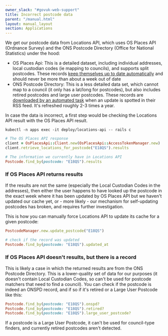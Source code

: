 ```yaml
---
owner_slack: "#govuk-web-support"
title: Incorrect postcode data
parent: "/manual.html"
layout: manual_layout
section: Applications
---
```


We get our postcode data from Locations API, which uses OS Places API (Ordnance Survey) and the ONS Postcode Directory (Office for National Statistics) under the hood:

- OS Places Api: This is a detailed dataset, including individual addresses, local custodian codes (ie mapping to councils), and supports split postcodes. These records [keep themselves up to date automatically](https://github.com/alphagov/locations-api/blob/main/docs/postcodes-added-cached-updated.md#how-postcodes-are-updated) and should never be more than about a week out of date
- ONS Postcode Directory: This is a less detailed data set, which cannot map to a council (it only has a lat/long for postcodes), but also includes retired postcodes and large user postcodes. These records are [downloaded by an automated task](https://github.com/alphagov/locations-api/blob/main/docs/updating-ons-postcode-data.md) when an update is spotted in their RSS feed. It's refreshed roughly 2-3 times a year.

In case the data is incorrect, a first step would be checking the Locations API result with the OS Places API result.

```shell
kubectl -n apps exec -it deploy/locations-api -- rails c
```

```ruby
# The OS Places API response
client = OsPlacesApi::Client.new(OsPlacesApi::AccessTokenManager.new)
client.retrieve_locations_for_postcode("E18QS").results

# The information we currently have in Locations API
Postcode.find_by(postcode: "E18QS").results
```

### If OS Places API returns results

If the results are not the same (especially the Local Custodian Codes in the addresses), then either the user happens to have looked up the postcode in the exact week where it has been updated by OS Places API but we haven't updated our cache yet, or - more likely - our mechanism for self-updating postcodes has broken, and requires further investigation.

This is how you can manually force Locations API to update its cache for a given postcode:

```ruby
PostcodeManager.new.update_postcode("E18QS")

# check if the record was updated
Postcode.find_by(postcode: "E18QS").updated_at
```

### If OS Places API doesn't results, but there is a record

This is likely a case in which the returned results are from the ONS Postcode Directory. This is a lower-quality set of data for our purposes (it doesn't contain Local Custodian Codes, so can't be used for postcode matchers that need to find a council). You can check if the postcode is indeed an ONSPD record, and if so if it's retired or a Large User Postcode like this:

```ruby
Postcode.find_by(postcode: "E18QS").onspd?
Postcode.find_by(postcode: "E18QS").retired?
Postcode.find_by(postcode: "E18QS").large_user_postcode?
```

If a postcode is a Large User Postcode, it can't be used for council-type finders, and currently retired postcodes aren't detected.
